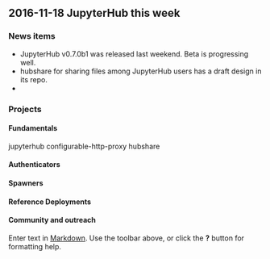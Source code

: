 ## 2016-11-18 JupyterHub this week

### News items

- JupyterHub v0.7.0b1 was released last weekend. Beta is progressing well.
- hubshare for sharing files among JupyterHub users has a draft design in its repo.
- 


### Projects

#### Fundamentals

jupyterhub
configurable-http-proxy
hubshare 

#### Authenticators


#### Spawners


#### Reference Deployments


#### Community and outreach




Enter text in [Markdown](http://daringfireball.net/projects/markdown/). Use the toolbar above, or click the **?** button for formatting help.

